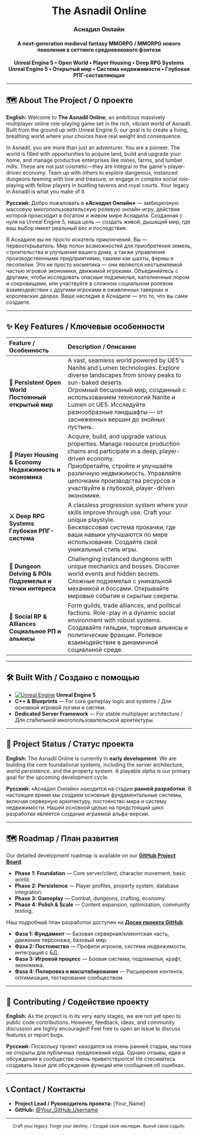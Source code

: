 <h1 align="center">The Asnadil Online</h1>
<h3 align="center">Аснадил Онлайн</h3>
<h4 align="center">A next-generation medieval fantasy MMORPG / MMORPG нового поколения в сеттинге средневекового фэнтези</h4>

<p align="center">
  <strong>Unreal Engine 5 • Open World • Player Housing • Deep RPG Systems</strong>
  <br>
  <strong>Unreal Engine 5 • Открытый мир • Система недвижимости • Глубокая РПГ-составляющая</strong>
</p>

---

## 🗺️ About The Project / О проекте

**English:**
Welcome to **The Asnadil Online**, an ambitious massively multiplayer online role-playing game set in the rich, vibrant world of Asnadil. Built from the ground up with Unreal Engine 5, our goal is to create a living, breathing world where your choices have real weight and consequence.

In Asnadil, you are more than just an adventurer. You are a pioneer. The world is filled with opportunities to acquire land, build and upgrade your home, and manage productive enterprises like mines, farms, and lumber mills. These are not just cosmetic—they are integral to the game's player-driven economy. Team up with others to explore dangerous, instanced dungeons teeming with lore and treasure, or engage in complex social role-playing with fellow players in bustling taverns and royal courts. Your legacy in Asnadil is what you make of it.

**Русский:**
Добро пожаловать в **«Аснадил Онлайн»** — амбициозную массовую многопользовательскую ролевую онлайн-игру, действие которой происходит в богатом и живом мире Аснадила. Созданная с нуля на Unreal Engine 5, наша цель — создать живой, дышащий мир, где ваш выбор имеет реальный вес и последствия.

В Аснадиле вы не просто искатель приключений. Вы — первооткрыватель. Мир полон возможностей для приобретения земель, строительства и улучшения вашего дома, а также управления производственными предприятиями, такими как шахты, фермы и лесопилки. Это не просто косметика — они являются неотъемлемой частью игровой экономики, движимой игроками. Объединяйтесь с другими, чтобы исследовать опасные подземелья, наполненные лором и сокровищами, или участвуйте в сложном социальном ролевом взаимодействии с другими игроками в оживленных тавернах и королевских дворах. Ваше наследие в Аснадиле — это то, что вы сами создаете.

---

## ✨ Key Features / Ключевые особенности

| Feature / Особенность | Description / Описание |
| :--- | :--- |
| **🏰 Persistent Open World**<br>**Постоянный открытый мир** | A vast, seamless world powered by UE5's Nanite and Lumen technologies. Explore diverse landscapes from snowy peaks to sun-baked deserts.<br>Огромный бесшовный мир, созданный с использованием технологий Nanite и Lumen от UE5. Исследуйте разнообразные ландшафты — от заснеженных вершин до знойных пустынь. |
| **🏡 Player Housing & Economy**<br>**Недвижимость и экономика** | Acquire, build, and upgrade various properties. Manage resource production chains and participate in a deep, player-driven economy.<br>Приобретайте, стройте и улучшайте различную недвижимость. Управляйте цепочками производства ресурсов и участвуйте в глубокой, player-driven экономике. |
| **⚔️ Deep RPG Systems**<br>**Глубокая РПГ-система** | A classless progression system where your skills improve through use. Craft your unique playstyle.<br>Бесклассовая система прокачки, где ваши навыки улучшаются по мере использования. Создайте свой уникальный стиль игры. |
| **🧭 Dungeon Delving & POIs**<br>**Подземелья и точки интереса** | Challenging instanced dungeons with unique mechanics and bosses. Discover world events and hidden secrets.<br>Сложные подземелья с уникальной механикой и боссами. Открывайте мировые события и скрытые секреты. |
| **👥 Social RP & Alliances**<br>**Социальное РП и альянсы** | Form guilds, trade alliances, and political factions. Role-play in a dynamic social environment with robust systems.<br>Создавайте гильдии, торговые альянсы и политические фракции. Ролевое взаимодействие в динамичной социальной среде. |

---

## 🛠️ Built With / Создано с помощью

*   [![Unreal Engine](https://img.shields.io/badge/Unreal%20Engine-5-0E1128?logo=unrealengine&logoColor=white)](https://www.unrealengine.com) **Unreal Engine 5**
*   **C++ & Blueprints** — For core gameplay logic and systems / Для основной игровой логики и систем.
*   **Dedicated Server Framework** — For stable multiplayer architecture / Для стабильной многопользовательской архитектуры.

---

## 🚧 Project Status / Статус проекта

**English:**
The Asnadil Online is currently in **early development**. We are building the core foundational systems, including the server architecture, world persistence, and the property system. A playable alpha is our primary goal for the upcoming development cycle.

**Русский:**
«Аснадил Онлайн» находится на стадии **ранней разработки**. В настоящее время мы создаем основные фундаментальные системы, включая серверную архитектуру, постоянство мира и систему недвижимости. Нашей основной целью на предстоящий цикл разработки является создание играемой альфа-версии.

---

## 🗺️ Roadmap / План развития

Our detailed development roadmap is available on our **[GitHub Project Board](link_to_your_github_project)**.

*   **Phase 1: Foundation** — Core server/client, character movement, basic world.
*   **Phase 2: Persistence** — Player profiles, property system, database integration.
*   **Phase 3: Gameplay** — Combat, dungeons, crafting, economy.
*   **Phase 4: Polish & Scale** — Content expansion, optimization, community testing.

Наш подробный план разработки доступен на **[Доске проекта GitHub](link_to_your_github_project)**.

*   **Фаза 1: Фундамент** — Базовая серверная/клиентская часть, движение персонажа, базовый мир.
*   **Фаза 2: Постоянство** — Профили игроков, система недвижимости, интеграция с БД.
*   **Фаза 3: Игровой процесс** — Боевая система, подземелья, крафт, экономика.
*   **Фаза 4: Полировка и масштабирование** — Расширение контента, оптимизация, тестирование сообществом.

---

## 🤝 Contributing / Содействие проекту

**English:**
As the project is in its very early stages, we are not yet open to public code contributions. However, feedback, ideas, and community discussion are highly encouraged! Feel free to open an Issue to discuss features or report bugs.

**Русский:**
Поскольку проект находится на очень ранней стадии, мы пока не открыты для публичных предложений кода. Однако отзывы, идеи и обсуждения в сообществе очень приветствуются! Не стесняйтесь создавать Issue для обсуждения функций или сообщения об ошибках.

---

## 📞 Contact / Контакты

*   **Project Lead / Руководитель проекта:** [Your_Name]
*   **GitHub:** [@Your_GitHub_Username](https://github.com/Your_GitHub_Username)

---

<p align="center">
  <sub>Сraft your legacy. Forge your destiny. / Создай свое наследие. Выкуй свою судьбу.</sub>
</p>
